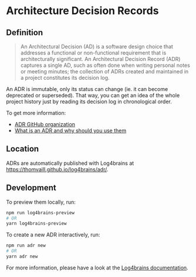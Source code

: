 # Architecture Decision Records

## Definition

> An Architectural Decision (AD) is a software design choice that addresses a functional or non-functional requirement that is architecturally significant.
> An Architectural Decision Record (ADR) captures a single AD, such as often done when writing personal notes or meeting minutes; the collection of ADRs created and maintained in a project constitutes its decision log.

An ADR is immutable, only its status can change (ie. it can become deprecated or superseded). That way, you can get an idea of the whole project history just by reading its decision log in chronological order.

To get more information:

- [ADR GitHub organization](https://adr.github.io/)
- [What is an ADR and why should you use them](https://github.com/thomvaill/log4brains/tree/master#-what-is-an-adr-and-why-should-you-use-them)

## Location

ADRs are automatically published with Log4brains at <https://thomvaill.github.io/log4brains/adr/>.

## Development

To preview them locally, run:

```bash
npm run log4brains-preview
# OR
yarn log4brains-preview
```

To create a new ADR interactively, run:

```bash
npm run adr new
# OR
yarn adr new
```

For more information, please have a look at the [Log4brains documentation](https://github.com/thomvaill/log4brains/tree/master#readme).
